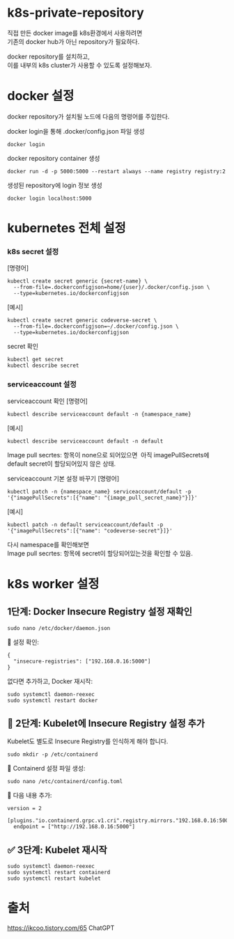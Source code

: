 # k8s-private-repository
직접 만든 docker image를 k8s환경에서 사용하려면  
기존의 docker hub가 아닌 repository가 필요하다.  

docker repository를 설치하고,  
이를 내부의 k8s cluster가 사용할 수 있도록 설정해보자.

# docker 설정
docker repository가 설치될 노드에 다음의 명령어를 주입한다.  
  
docker login을 통해 .docker/config.json 파일 생성
```shell
docker login
```

docker repository container 생성
```
docker run -d -p 5000:5000 --restart always --name registry registry:2
```

생성된 repository에 login 정보 생성
```
docker login localhost:5000
```

# kubernetes 전체 설정
### k8s secret 설정  
[명령어]
```
kubectl create secret generic {secret-name} \
  --from-file=.dockerconfigjson=home/{user}/.docker/config.json \
  --type=kubernetes.io/dockerconfigjson
```

[예시]
```
kubectl create secret generic codeverse-secret \
  --from-file=.dockerconfigjson=~/.docker/config.json \
  --type=kubernetes.io/dockerconfigjson
```

secret 확인
```
kubectl get secret
kubectl describe secret
```

### serviceaccount 설정

serviceaccount 확인
[명령어]
```
kubectl describe serviceaccount default -n {namespace_name}
```
[예시]
```
kubectl describe serviceaccount default -n default
```

Image pull secrtes: 항목이 none으로 되어있으면  
아직 imagePullSecrets에 default secret이 할당되어있지 않은 상태.  

serviceaccount 기본 설정 바꾸기
[명령어]
```
kubectl patch -n {namespace_name} serviceaccount/default -p '{"imagePullSecrets":[{"name": "{image_pull_secret_name}"}]}'
```

[예시]
```
kubectl patch -n default serviceaccount/default -p '{"imagePullSecrets":[{"name": "codeverse-secret"}]}'
```


다시 namespace를 확인해보면  
Image pull secrtes: 항목에 secret이 할당되어있는것을 확인할 수 있음.

# k8s worker 설정
## 1단계: Docker Insecure Registry 설정 재확인
```
sudo nano /etc/docker/daemon.json
```
📍 설정 확인:
```
{
  "insecure-registries": ["192.168.0.16:5000"]
}
```
없다면 추가하고, Docker 재시작:
```
sudo systemctl daemon-reexec
sudo systemctl restart docker
```

## 🚀 2단계: Kubelet에 Insecure Registry 설정 추가
Kubelet도 별도로 Insecure Registry를 인식하게 해야 합니다.
```
sudo mkdir -p /etc/containerd
```
📍 Containerd 설정 파일 생성:
```
sudo nano /etc/containerd/config.toml
```
📍 다음 내용 추가:
```
version = 2

[plugins."io.containerd.grpc.v1.cri".registry.mirrors."192.168.0.16:5000"]
  endpoint = ["http://192.168.0.16:5000"]
```

## ✅ 3단계: Kubelet 재시작
```
sudo systemctl daemon-reexec
sudo systemctl restart containerd
sudo systemctl restart kubelet
```


# 출처
https://ikcoo.tistory.com/65
ChatGPT

